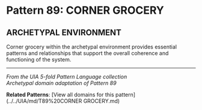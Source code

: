 # Pattern 89: CORNER GROCERY

## ARCHETYPAL ENVIRONMENT

Corner grocery within the archetypal environment provides essential patterns and relationships that support the overall coherence and functioning of the system.

---

*From the UIA 5-fold Pattern Language collection*  
*Archetypal domain adaptation of Pattern 89*

**Related Patterns**: [View all domains for this pattern](../../UIA/md/T89%20CORNER GROCERY.md)
